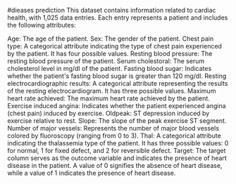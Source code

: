 #dieases prediction 
This dataset contains information related to cardiac health, with 1,025 data entries. Each entry represents a patient and includes the following attributes:

Age: The age of the patient.
Sex: The gender of the patient.
Chest pain type: A categorical attribute indicating the type of chest pain experienced by the patient. It has four possible values.
Resting blood pressure: The resting blood pressure of the patient.
Serum cholestoral: The serum cholesterol level in mg/dl of the patient.
Fasting blood sugar: Indicates whether the patient's fasting blood sugar is greater than 120 mg/dl.
Resting electrocardiographic results: A categorical attribute representing the results of the resting electrocardiogram. It has three possible values.
Maximum heart rate achieved: The maximum heart rate achieved by the patient.
Exercise induced angina: Indicates whether the patient experienced angina (chest pain) induced by exercise.
Oldpeak: ST depression induced by exercise relative to rest.
Slope: The slope of the peak exercise ST segment.
Number of major vessels: Represents the number of major blood vessels colored by fluoroscopy (ranging from 0 to 3).
Thal: A categorical attribute indicating the thalassemia type of the patient. It has three possible values: 0 for normal, 1 for fixed defect, and 2 for reversible defect.
Target: The target column serves as the outcome variable and indicates the presence of heart disease in the patient. A value of 0 signifies the absence of heart disease, while a value of 1 indicates the presence of heart disease.

